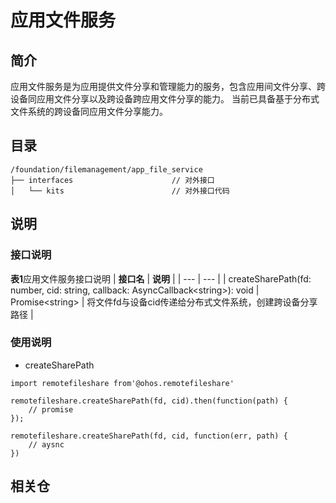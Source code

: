 # 应用文件服务

## **简介**
应用文件服务是为应用提供文件分享和管理能力的服务，包含应用间文件分享、跨设备同应用文件分享以及跨设备跨应用文件分享的能力。
当前已具备基于分布式文件系统的跨设备同应用文件分享能力。

## **目录**
```
/foundation/filemanagement/app_file_service
├── interfaces                      // 对外接口
│   └── kits                        // 对外接口代码
```

## **说明**
### 接口说明
**表1**应用文件服务接口说明
| **接口名** | **说明** |
| --- | --- |
| createSharePath(fd: number, cid: string, callback: AsyncCallback\<string>): void \| Promise\<string> | 将文件fd与设备cid传递给分布式文件系统，创建跨设备分享路径 |
### 使用说明
- createSharePath
```
import remotefileshare from'@ohos.remotefileshare'

remotefileshare.createSharePath(fd, cid).then(function(path) {
    // promise
});

remotefileshare.createSharePath(fd, cid, function(err, path) {
    // aysnc
})
```

## **相关仓**